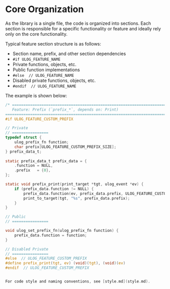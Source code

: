 # Core Organization

As the library is a single file, the code is organized into sections. Each section is responsible for a specific functionality or feature and ideally rely only on the core functionality.

Typical feature section structure is as follows:

- Section name, prefix, and other section dependencies
- `#if ULOG_FEATURE_NAME`
- Private functions, objects, etc.
- Public function implementations
- `#else  // ULOG_FEATURE_NAME`
- Disabled private functions, objects, etc.
- `#endif  // ULOG_FEATURE_NAME`

The example is shown below:

```c
/* ============================================================================
   Feature: Prefix (`prefix_*`, depends on: Print)
============================================================================ */
#if ULOG_FEATURE_CUSTOM_PREFIX

// Private
// ================
typedef struct {
    ulog_prefix_fn function;
    char prefix[ULOG_FEATURE_CUSTOM_PREFIX_SIZE];
} prefix_data_t;
 
static prefix_data_t prefix_data = {
    .function = NULL,
    .prefix   = {0},
};

static void prefix_print(print_target *tgt, ulog_event *ev) {
    if (prefix_data.function != NULL) {
        prefix_data.function(ev, prefix_data.prefix, ULOG_FEATURE_CUSTOM_PREFIX_SIZE);
        print_to_target(tgt, "%s", prefix_data.prefix);
    }
}

// Public
// ================

void ulog_set_prefix_fn(ulog_prefix_fn function) {
    prefix_data.function = function;
}

// Disabled Private
// ================
#else  // ULOG_FEATURE_CUSTOM_PREFIX
#define prefix_print(tgt, ev) (void)(tgt), (void)(ev)
#endif  // ULOG_FEATURE_CUSTOM_PREFIX


For code style and naming conventions, see [style.md](style.md).

